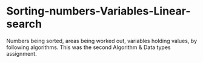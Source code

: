 # Sorting-numbers-Variables-Linear-search
Numbers being sorted, areas being worked out, variables holding values, by following algorithms. This was the second Algorithm & Data types assignment.
